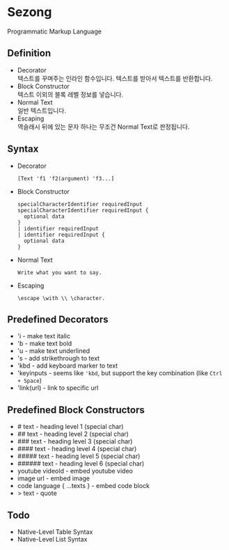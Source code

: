 # Sezong

Programmatic Markup Language

## Definition

- Decorator<br>
  텍스트를 꾸며주는 인라인 함수입니다. 텍스트를 받아서 텍스트를 반환합니다.
- Block Constructor<br>
  텍스트 이외의 블록 레벨 정보를 넣습니다.
- Normal Text<br>
  일반 텍스트입니다.
- Escaping<br>
  역슬래시 뒤에 있는 문자 하나는 무조건 Normal Text로 판정됩니다.

## Syntax

- Decorator
  ```
  [Text 'f1 'f2(argument) 'f3...]
  ```
- Block Constructor
  ```
  specialCharacterIdentifier requiredInput
  specialCharacterIdentifier requiredInput {
    optional data
  }
  | identifier requiredInput
  | identifier requiredInput {
    optional data
  }
  ```
- Normal Text
  ```
  Write what you want to say.
  ```
- Escaping
  ```
  \escape \with \\ \character.
  ```

## Predefined Decorators

- 'i - make text italic
- 'b - make text bold
- 'u - make text underlined
- 's - add strikethrough to text
- 'kbd - add keyboard marker to text
- 'keyinputs - seems like `'kbd`, but support the key combination (like `Ctrl + Space`)
- 'link(url) - link to specific url

## Predefined Block Constructors

- \# text - heading level 1 (special char)
- \## text - heading level 2 (special char)
- \### text - heading level 3 (special char)
- \#### text - heading level 4 (special char)
- \##### text - heading level 5 (special char)
- \###### text - heading level 6 (special char)
- youtube videoId - embed youtube video
- image url - embed image
- code language { ...texts } - embed code block
- \> text - quote

## Todo

- Native-Level Table Syntax
- Native-Level List Syntax
